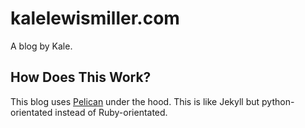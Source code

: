 # kalelewismiller.com

A blog by Kale.

## How Does This Work?

This blog uses [Pelican](https://getpelican.com/) under the hood. This is like
Jekyll but python-orientated instead of Ruby-orientated.
